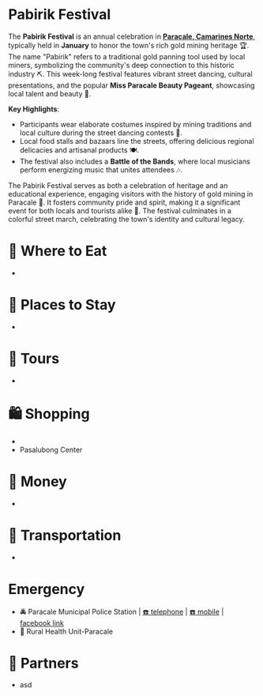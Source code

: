 # Pabirik Festival

The **Pabirik Festival** is an annual celebration in [**Paracale, Camarines Norte**](/bayan/paracale.md), typically held in **January** to honor the town's rich gold mining heritage 🏆. The name "Pabirik" refers to a traditional gold panning tool used by local miners, symbolizing the community's deep connection to this historic industry ⛏️. This week-long festival features vibrant street dancing, cultural presentations, and the popular **Miss Paracale Beauty Pageant**, showcasing local talent and beauty 👑.

**Key Highlights**:
- Participants wear elaborate costumes inspired by mining traditions and local culture during the street dancing contests 💃.
- Local food stalls and bazaars line the streets, offering delicious regional delicacies and artisanal products 🍽️.
- The festival also includes a **Battle of the Bands**, where local musicians perform energizing music that unites attendees 🎶.

The Pabirik Festival serves as both a celebration of heritage and an educational experience, engaging visitors with the history of gold mining in Paracale 🌟. It fosters community pride and spirit, making it a significant event for both locals and tourists alike 🎉. The festival culminates in a colorful street march, celebrating the town's identity and cultural legacy.

# 🍔 Where to Eat
* 

# 🛌 Places to Stay
* 

# 🚐 Tours
* 

# 🛍️ Shopping
* 
* Pasalubong Center

# 🏧 Money
* 

# 🚌 Transportation
* 

# Emergency
* 🚔 Paracale Municipal Police Station | [☎️ telephone](tel:+639985985960) | [☎️ mobile](tel:+639176222584) | [<img src="https://www.facebook.com/favicon.ico" width="15" height="15" /> facebook link](https://www.facebook.com/paracalempscnppo)
* 🏥 Rural Health Unit-Paracale

# 🔗 Partners
* asd